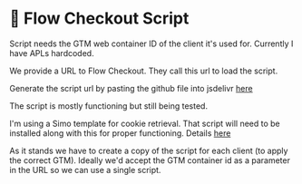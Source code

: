 # 🌊 Flow Checkout Script

Script needs the GTM web container ID of the client it's used for. Currently I have APLs hardcoded.

We provide a URL to Flow Checkout. They call this url to load the script.

Generate the script url by pasting the github file into jsdelivr [here](https://www.jsdelivr.com/github)

The script is mostly functioning but still being tested.

I'm using a Simo template for cookie retrieval. That script will need to be installed along with this for proper functioning. Details
[here](https://www.simoahava.com/custom-templates/persist-campaign-data/)

As it stands we have to create a copy of the script for each client (to apply the correct GTM). Ideally we'd accept the GTM container id as a parameter in the URL so we can use a single script.
